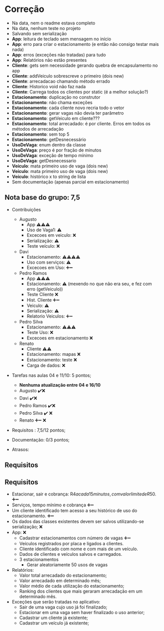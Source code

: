 # Correção
  - Na data, nem o readme estava completo
  - Na data, nenhum teste no projeto
  - Salvando sem serialização
  - **App**: leitura de teclado sem mensagem no início
  - **App**: erro para criar o estacionamento (e então não consigo testar mais nada)
  - **App**: erros (exceções não tratadas) para tudo
  - **App**: Relatórios não estão presentes
  - **Cliente**: gets sem necessidade gerando quebra de encapsulamento no app
  - **Cliente**: addVeiculo sobrescreve o primeiro (dois new)
  - **Cliente**: arrecadacao chamando método errado
  - **Cliente**: Historico void não faz nada
  - **Cliente**: Carrega todos os clientes por static (é a melhor solução?)
  - **Estacionamento**: duplicação no construtor
  - **Estacionamento**: não chama exceções
  - **Estacionamento**: cada cliente novo recria todo o vetor
  - **Estacionamento**: gerar vagas não devia ter parâmetro
  - **Estacionamento**: getVeiculo em cliente???
  - **Estacionamento**: total arrecadado: é por cliente. Erros em todos os métodos de arrecadação
  - **Estacionamento**: sem top 5
  - **Estacionamento**: getDesnecessário
  - **UsoDeVaga**: enum dentro da classe
  - **UsoDeVaga**: preço é por fração de minutos
  - **UsoDeVaga**: exceção de tempo mínimo
  - **UsoDeVaga**: getDesnecessario
  - **Veículo**: mata primeiro uso de vaga (dois new)
  - **Veículo**: mata primeiro uso de vaga (dois new)
  - **Veículo**: histórico x to string de lista
  - Sem documentação (apenas parcial em estacionamento)

## Nota base do grupo: 7,5

  - Contribuições
    - Augusto
      - App ⚠️⚠️⚠️
      - Uso de Vaga1: ⚠️
      - Excecoes em veiculo: ❌
      - Serialização: ⚠️
      - Teste veículo: ❌
    - Davi
      - Estacionamento: ⚠️⚠️⚠️⚠️
      - Uso com serviços: ⚠️
      - Excecoes em Uso: ➕➖ 
    - Pedro Ramos
      - App ⚠️⚠️⚠️
      - Estacionamento: ⚠️ (mexendo no que não era seu, e fez com erro (getVeiculo))
      - Teste Cliente ❌
      - Hist. Cliente ➕➖
      - Veiculo: ⚠️
      - Serialização: ⚠️
      - Relatorio Veiculos: ➕➖
    - Pedro Silva
      - Estacionamento: ⚠️⚠️⚠️
      - Teste Uso: ❌
      - Excecoes em estacionamento ❌
    - Renato
      - Cliente ⚠️⚠️
      - Estacionamento: mapas ❌
      - Estacionamento: teste ❌
      - Carga de dados: ❌
      

- Tarefas nas aulas 04 e 11/10: 5 pontos;
    - **Nenhuma atualização entre 04 e 16/10**
    - Augusto ✔️❌
    - Davi ✔️❌
    - Pedro Ramos ✔️❌
    - Pedro Silva ✔️ ❌
    - Renato ➕➖ ❌

- Requisitos : 7,5/12 pontos;
- Documentação: 0/3 pontos;
- Atrasos: 

   

## Requisitos

## Requisitos
  - Estacionar, sair e cobrança: R$4 a cada 15 minutos, com valor limite de R$50.   ➕➖
  - Serviços, tempo mínimo e cobrança  ➕➖
  - Um cliente identificado tem acesso a seu histórico de uso do estacionamento.   ➕➖
  - Os dados das classes existentes devem ser salvos utilizando-se serialização;  ❌
  - App: ❌
    - Cadastrar estacionamentos com número de vagas ➕➖
    - Veículos registrados por placa e ligados a clientes. 
    - Cliente identificado com nome e com mais de um veículo. 
    - Dados de clientes e veículos salvos e carregados.
    - 3 estacionamentos
	  - Gerar aleatoriamente 50 usos de vagas
  - Relatórios: 
    - Valor total arrecadado do estacionamento;
    - Valor arrecadado em determinado mês;
    - Valor médio de cada utilização do estacionamento;
    - Ranking dos clientes que mais geraram arrecadação em um determinado mês.
  - Exceções que serão tratadas no aplicativo:
    - Sair de uma vaga cujo uso já foi finalizado;
    - Estacionar em uma vaga sem haver finalizado o uso anterior;
    - Cadastrar um cliente já existente;
    - Cadastrar um veículo já existente;
  






